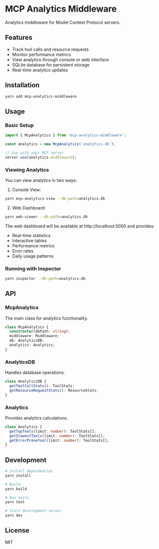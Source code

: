 # MCP Analytics Middleware

Analytics middleware for Model Context Protocol servers.

## Features

- Track tool calls and resource requests
- Monitor performance metrics
- View analytics through console or web interface
- SQLite database for persistent storage
- Real-time analytics updates

## Installation

```bash
yarn add mcp-analytics-middleware
```

## Usage

### Basic Setup

```typescript
import { McpAnalytics } from 'mcp-analytics-middleware';

const analytics = new McpAnalytics('analytics.db');

// Use with your MCP server
server.use(analytics.middleware);
```

### Viewing Analytics

You can view analytics in two ways:

1. Console View:
```bash
yarn mcp-analytics-view --db-path=analytics.db
```

2. Web Dashboard:
```bash
yarn web-viewer --db-path=analytics.db
```

The web dashboard will be available at http://localhost:5000 and provides:
- Real-time statistics
- Interactive tables
- Performance metrics
- Error rates
- Daily usage patterns

### Running with Inspector

```bash
yarn inspector --db-path=analytics.db
```

## API

### McpAnalytics

The main class for analytics functionality.

```typescript
class McpAnalytics {
  constructor(dbPath: string);
  middleware: Middleware;
  db: AnalyticsDB;
  analytics: Analytics;
}
```

### AnalyticsDB

Handles database operations.

```typescript
class AnalyticsDB {
  getToolCallStats(): ToolStats;
  getResourceRequestStats(): ResourceStats;
}
```

### Analytics

Provides analytics calculations.

```typescript
class Analytics {
  getTopTools(limit: number): ToolStats[];
  getSlowestTools(limit: number): ToolStats[];
  getErrorProneTool(limit: number): ToolStats[];
}
```

## Development

```bash
# Install dependencies
yarn install

# Build
yarn build

# Run tests
yarn test

# Start development server
yarn dev
```

## License

MIT
